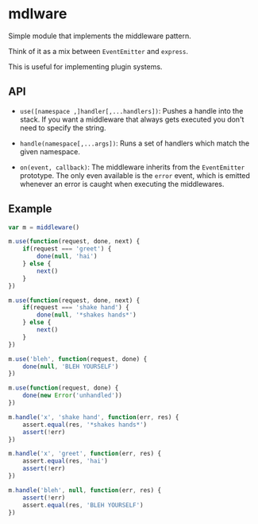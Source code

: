 # mdlware

Simple module that implements the middleware pattern.

Think of it as a mix between `EventEmitter` and `express`.

This is useful for implementing plugin systems.

## API

- `use([namespace ,]handler[,...handlers])`: Pushes a handle into the stack.
If you want a middleware that always gets executed you don't need to specify
the string.

- `handle(namespace[,...args])`: Runs a set of handlers which match the given
namespace.

- `on(event, callback)`: The middleware inherits from the `EventEmitter` prototype.
The only even available is the `error` event, which is emitted whenever an
error is caught when executing the middlewares.


## Example

```javascript
var m = middleware()

m.use(function(request, done, next) {
	if(request === 'greet') {
		done(null, 'hai')
	} else {
		next()
	}
})

m.use(function(request, done, next) {
	if(request === 'shake hand') {
		done(null, '*shakes hands*')
	} else {
		next()
	}
})

m.use('bleh', function(request, done) {
	done(null, 'BLEH YOURSELF')
})

m.use(function(request, done) {
	done(new Error('unhandled'))
})

m.handle('x', 'shake hand', function(err, res) {
	assert.equal(res, '*shakes hands*')
	assert(!err)
})

m.handle('x', 'greet', function(err, res) {
	assert.equal(res, 'hai')
	assert(!err)
})

m.handle('bleh', null, function(err, res) {
	assert(!err)
	assert.equal(res, 'BLEH YOURSELF')
})
```
